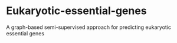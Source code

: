 # Eukaryotic-essential-genes
A graph-based semi-supervised approach for predicting eukaryotic essential genes
